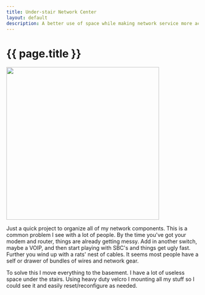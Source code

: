 ```yaml
---
title: Under-stair Network Center 
layout: default
description: A better use of space while making network service more accessible. 
---
```


# {{ page.title }}

<img src="http://www.mightybuda.com\images\IMG_20191111_161927.jpg" width="400px" align=center>


Just a quick project to organize all of my network components.  This is a common problem I see with a lot of people.  By the time you've got your modem and router, things are already getting messy.  Add in another switch, maybe a VOIP, and then start playing with SBC's and things get ugly fast.  Further you wind up with a rats' nest of cables.  It seems most people have a self or drawer of bundles of wires and network gear.

To solve this I move everything to the basement.  I have a lot of useless space under the stairs. Using heavy duty velcro I mounting all my stuff so I could see it and easily reset/reconfigure as needed.
